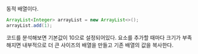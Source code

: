 동적 배열이다.
```java
ArrayList<Integer> arrayList = new ArrayList<>();  
arrayList.add(1);
```

코드를 분석해보면 기본값이 10으로 설정되어있다. 요소를 추가할 때마다 크기가 부족해지면 내부적으로 더 큰 사이즈의 배열을 만들고 기존 배열의 값을 복사한다.

